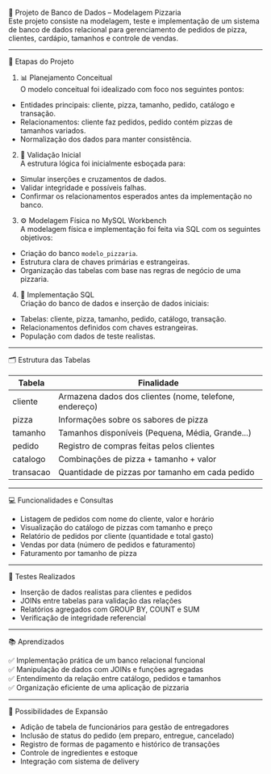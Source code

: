 🍕 Projeto de Banco de Dados – Modelagem Pizzaria  
Este projeto consiste na modelagem, teste e implementação de um sistema de banco de dados relacional para gerenciamento de pedidos de pizza, clientes, cardápio, tamanhos e controle de vendas.

---

📐 Etapas do Projeto

1. 📊 Planejamento Conceitual  
O modelo conceitual foi idealizado com foco nos seguintes pontos:

- Entidades principais: cliente, pizza, tamanho, pedido, catálogo e transação.  
- Relacionamentos: cliente faz pedidos, pedido contém pizzas de tamanhos variados.  
- Normalização dos dados para manter consistência.

2. 📎 Validação Inicial  
A estrutura lógica foi inicialmente esboçada para:

- Simular inserções e cruzamentos de dados.  
- Validar integridade e possíveis falhas.  
- Confirmar os relacionamentos esperados antes da implementação no banco.

3. ⚙️ Modelagem Física no MySQL Workbench  
A modelagem física e implementação foi feita via SQL com os seguintes objetivos:

- Criação do banco `modelo_pizzaria`.  
- Estrutura clara de chaves primárias e estrangeiras.  
- Organização das tabelas com base nas regras de negócio de uma pizzaria.

4. 🧱 Implementação SQL  
Criação do banco de dados e inserção de dados iniciais:

- Tabelas: cliente, pizza, tamanho, pedido, catálogo, transação.  
- Relacionamentos definidos com chaves estrangeiras.  
- População com dados de teste realistas.

---

🗂️ Estrutura das Tabelas

| Tabela     | Finalidade                                                               |
|------------|--------------------------------------------------------------------------|
| cliente    | Armazena dados dos clientes (nome, telefone, endereço)                   |
| pizza      | Informações sobre os sabores de pizza                                    |
| tamanho    | Tamanhos disponíveis (Pequena, Média, Grande...)                         |
| pedido     | Registro de compras feitas pelos clientes                                |
| catalogo   | Combinações de pizza + tamanho + valor                                   |
| transacao  | Quantidade de pizzas por tamanho em cada pedido                          |

---

💻 Funcionalidades e Consultas

- Listagem de pedidos com nome do cliente, valor e horário  
- Visualização do catálogo de pizzas com tamanho e preço  
- Relatório de pedidos por cliente (quantidade e total gasto)  
- Vendas por data (número de pedidos e faturamento)  
- Faturamento por tamanho de pizza

---

🧪 Testes Realizados

- Inserção de dados realistas para clientes e pedidos  
- JOINs entre tabelas para validação das relações  
- Relatórios agregados com GROUP BY, COUNT e SUM  
- Verificação de integridade referencial

---

📚 Aprendizados

✅ Implementação prática de um banco relacional funcional  
✅ Manipulação de dados com JOINs e funções agregadas  
✅ Entendimento da relação entre catálogo, pedidos e tamanhos  
✅ Organização eficiente de uma aplicação de pizzaria

---

🚀 Possibilidades de Expansão

- Adição de tabela de funcionários para gestão de entregadores  
- Inclusão de status do pedido (em preparo, entregue, cancelado)  
- Registro de formas de pagamento e histórico de transações  
- Controle de ingredientes e estoque  
- Integração com sistema de delivery

